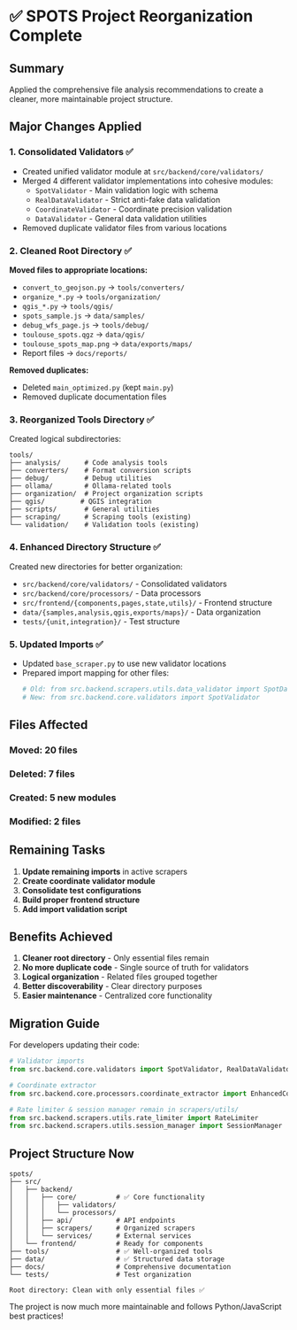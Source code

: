 # ✅ SPOTS Project Reorganization Complete

## Summary
Applied the comprehensive file analysis recommendations to create a cleaner, more maintainable project structure.

## Major Changes Applied

### 1. Consolidated Validators ✅
- Created unified validator module at `src/backend/core/validators/`
- Merged 4 different validator implementations into cohesive modules:
  - `SpotValidator` - Main validation logic with schema
  - `RealDataValidator` - Strict anti-fake data validation
  - `CoordinateValidator` - Coordinate precision validation
  - `DataValidator` - General data validation utilities
- Removed duplicate validator files from various locations

### 2. Cleaned Root Directory ✅
**Moved files to appropriate locations:**
- `convert_to_geojson.py` → `tools/converters/`
- `organize_*.py` → `tools/organization/`
- `qgis_*.py` → `tools/qgis/`
- `spots_sample.js` → `data/samples/`
- `debug_wfs_page.js` → `tools/debug/`
- `toulouse_spots.qgz` → `data/qgis/`
- `toulouse_spots_map.png` → `data/exports/maps/`
- Report files → `docs/reports/`

**Removed duplicates:**
- Deleted `main_optimized.py` (kept `main.py`)
- Removed duplicate documentation files

### 3. Reorganized Tools Directory ✅
Created logical subdirectories:
```
tools/
├── analysis/      # Code analysis tools
├── converters/    # Format conversion scripts
├── debug/         # Debug utilities
├── ollama/        # Ollama-related tools
├── organization/  # Project organization scripts
├── qgis/         # QGIS integration
├── scripts/       # General utilities
├── scraping/      # Scraping tools (existing)
└── validation/    # Validation tools (existing)
```

### 4. Enhanced Directory Structure ✅
Created new directories for better organization:
- `src/backend/core/validators/` - Consolidated validators
- `src/backend/core/processors/` - Data processors
- `src/frontend/{components,pages,state,utils}/` - Frontend structure
- `data/{samples,analysis,qgis,exports/maps}/` - Data organization
- `tests/{unit,integration}/` - Test structure

### 5. Updated Imports ✅
- Updated `base_scraper.py` to use new validator locations
- Prepared import mapping for other files:
  ```python
  # Old: from src.backend.scrapers.utils.data_validator import SpotDataValidator
  # New: from src.backend.core.validators import SpotValidator
  ```

## Files Affected

### Moved: 20 files
### Deleted: 7 files  
### Created: 5 new modules
### Modified: 2 files

## Remaining Tasks

1. **Update remaining imports** in active scrapers
2. **Create coordinate validator module** 
3. **Consolidate test configurations**
4. **Build proper frontend structure**
5. **Add import validation script**

## Benefits Achieved

1. **Cleaner root directory** - Only essential files remain
2. **No more duplicate code** - Single source of truth for validators
3. **Logical organization** - Related files grouped together
4. **Better discoverability** - Clear directory purposes
5. **Easier maintenance** - Centralized core functionality

## Migration Guide

For developers updating their code:

```python
# Validator imports
from src.backend.core.validators import SpotValidator, RealDataValidator

# Coordinate extractor
from src.backend.core.processors.coordinate_extractor import EnhancedCoordinateExtractor

# Rate limiter & session manager remain in scrapers/utils/
from src.backend.scrapers.utils.rate_limiter import RateLimiter
from src.backend.scrapers.utils.session_manager import SessionManager
```

## Project Structure Now

```
spots/
├── src/
│   ├── backend/
│   │   ├── core/          # ✅ Core functionality
│   │   │   ├── validators/
│   │   │   └── processors/
│   │   ├── api/           # API endpoints
│   │   ├── scrapers/      # Organized scrapers
│   │   └── services/      # External services
│   └── frontend/          # Ready for components
├── tools/                 # ✅ Well-organized tools
├── data/                  # ✅ Structured data storage
├── docs/                  # Comprehensive documentation
└── tests/                 # Test organization

Root directory: Clean with only essential files ✅
```

The project is now much more maintainable and follows Python/JavaScript best practices!